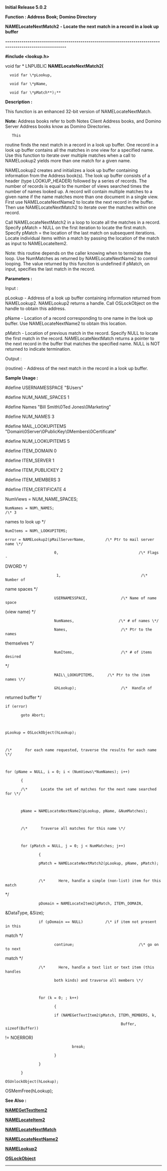 




<!--
 /\* Font Definitions \*/
 @font-face
 {font-family:Courier;
 panose-1:2 7 4 9 2 2 5 2 4 4;}
@font-face
 {font-family:Helv;
 panose-1:2 11 6 4 2 2 2 3 2 4;}
@font-face
 {font-family:"Cambria Math";
 panose-1:2 4 5 3 5 4 6 3 2 4;}
 /\* Style Definitions \*/
 p.MsoNormal, li.MsoNormal, div.MsoNormal
 {margin-top:0cm;
 margin-right:0cm;
 margin-bottom:8.0pt;
 margin-left:0cm;
 line-height:107%;
 font-size:11.0pt;
 font-family:"Calibri",sans-serif;}
.MsoChpDefault
 {font-size:11.0pt;}
.MsoPapDefault
 {margin-bottom:8.0pt;
 line-height:107%;}
 /\* Page Definitions \*/
 @page WordSection1
 {size:612.0pt 792.0pt;
 margin:72.0pt 72.0pt 72.0pt 72.0pt;}
div.WordSection1
 {page:WordSection1;}
-->




**Initial Release 5.0.2**



**Function : Address Book; Domino
Directory**



**NAMELocateNextMatch2** **- Locate
the next match in a record in a look up buffer**


**----------------------------------------------------------------------------------------------------------**



**#include <lookup.h>**



void
far \* LNPUBLIC **NAMELocateNextMatch2(**  

      void far \*pLookup,  

      void far \*pName,  

      void far \*pMatch**);**



**Description :**



This function
is an enhanced 32-bit version of NAMELocateNextMatch. 


 


**Note:** Address
books refer to both Notes Client Address books, and Domino Server Address books
know as Domino Directories.


 


       This
routine finds the next match in a record in a look up buffer. One record in a
look up buffer contains all the matches in one view for a specified name. Use
this function to iterate over multiple matches when a call to NAMELookup2
yields more than one match for a given name.   

  

NAMELookup2 creates and initializes a look up buffer containing information
from the Address book(s). The look up buffer consists of a header (type
LOOKUP\_HEADER) followed by a series of records. The number of records is equal
to the number of views searched times the number of names looked up. A record
will contain multiple matches to a given name if the name matches more than one
document in a single view. First use NAMELocateNextName2 to locate the next
record in the buffer. Then use NAMELocateNextMatch2 to iterate over the matches
within one record.  

  

Call NAMELocateNextMatch2 in a loop to locate all the matches in a record.
Specify pMatch = NULL on the first iteration to locate the first match. Specify
pMatch = the location of the last match on subsequent iterations. Locate
individual items within a match by passing the location of the match as input
to NAMELocateItem2.  

  

Note: this routine depends on the caller knowing when to terminate the loop.
Use NumMatches as returned by NAMELocateNextName2 to control looping. The value
returned by this funciton is undefined if pMatch, on input, specifies the last
match in the record.


 


**Parameters :**



Input :  

pLookup  -   Address of a look up buffer containing information returned from
NAMELookup2. NAMELookup2 returns a handle. Call OSLockObject on the handle to
obtain this address.  

  

pName  -  Location of a record corresponding to one name in the look up buffer.
Use NAMELocateNextName2 to obtain this location.  

  

pMatch  -  Location of previous match in the record. Specify NULL to locate the
first match in the record. NAMELocateNextMatch returns a pointer to the next
record in the buffer that matches the specified name. NULL is NOT returned to
indicate termination.  

  




Output :  

(routine)  -  Address of the next match in the record in a look up buffer.   

  

  




 **Sample Usage :**


#define USERNAMESSPACE
"$Users"  

#define NUM\_NAME\_SPACES 1  

#define Names             "Bill Smith\0Ted Jones\0Marketing"  

#define NUM\_NAMES  3  

#define MAIL\_LOOKUPITEMS
"Domain\0Server\0PublicKey\0Members\0Certificate"  

#define NUM\_LOOKUPITEMS 5  

#define ITEM\_DOMAIN               0  

#define ITEM\_SERVER               1  

#define ITEM\_PUBLICKEY    2  

#define ITEM\_MEMBERS      3  

#define    ITEM\_CERTIFICATE 4  

      

NumViews = NUM\_NAME\_SPACES;  

    NumNames = NUM\_NAMES;                                               /\* 3
names to look up \*/  

    NumItems = NUM\_LOOKUPITEMS;  

    error = NAMELookup2(pMailServerName,         /\* Ptr to mail server name \*/  

                          0,                                    /\* Flags -
DWORD \*/  

                           1,                                    /\* Number of
name spaces \*/  

                          USERNAMESSPACE,               /\* Name of name space
(view name) \*/  

                          NumNames,                    /\* # of names \*/  

                          Names,                        /\* Ptr to the names
themselves \*/  

                          NumItems,                     /\* # of items desired
\*/  

                          MAIL\_LOOKUPITEMS,      /\* Ptr to the item names \*/  

                          &hLookup);                    /\*  Handle of
returned buffer \*/  

    if (error)  

           goto Abort;  

  

    pLookup = OSLockObject(hLookup);  

  

    /\*      For each name requested, traverse the results for each name \*/  

  

    for (pName = NULL, i = 0; i < (NumViews\*NumNames); i++)  

           {  

           /\*      Locate the set of matches for the next name searched for \*/  

  

           pName = NAMELocateNextName2(pLookup, pName, &NumMatches);  

  

           /\*      Traverse all matches for this name \*/  

  

           for (pMatch = NULL, j = 0; j < NumMatches; j++)  

                   {  

                   pMatch = NAMELocateNextMatch2(pLookup, pName, pMatch);  

  

                   /\*      Here, handle a simple (non-list) item for this match
\*/  

  

                   pDomain = NAMELocateItem2(pMatch, ITEM\_DOMAIN,
&DataType, &Size);  

                   if (pDomain == NULL)          /\* if item not present in this
match \*/  

                          continue;                             /\* go on to next
match \*/  

  

                   /\*      Here, handle a text list or text item (this handles  

                          both kinds) and traverse all members \*/  

  

                   for (k = 0; ; k++)  

                          {  

                          if (NAMEGetTextItem2(pMatch, ITEM\_MEMBERS, k,   

                                                        Buffer, sizeof(Buffer))
!= NOERROR)  

                                  break;  

                          }  

                   }  

           }  

    OSUnlockObject(hLookup);  

OSMemFree(hLookup);


 **See Also :**


**[NAMEGetTextItem2](notes:///8525872100478C66/61FD4E9848264AD28525620B006BA8BD/A037D015E98CD0DA8525680F005C8B14)**


**[NAMELocateItem2](notes:///8525872100478C66/61FD4E9848264AD28525620B006BA8BD/C3B8D7B0F1E9A1B88525680F005C5DFA)**


**[NAMELocateNextMatch](NAMELocateNextMatch.md)**


**[NAMELocateNextName2](notes:///8525872100478C66/61FD4E9848264AD28525620B006BA8BD/9E97CC057B405B358525680F005C021E)**


**[NAMELookup2](notes:///8525872100478C66/61FD4E9848264AD28525620B006BA8BD/7B7DBB5F82E0197E482573FB00323579)**


**[OSLockObject](OSLockObject.md)**



----------------------------------------------------------------------------------------------------------


 





